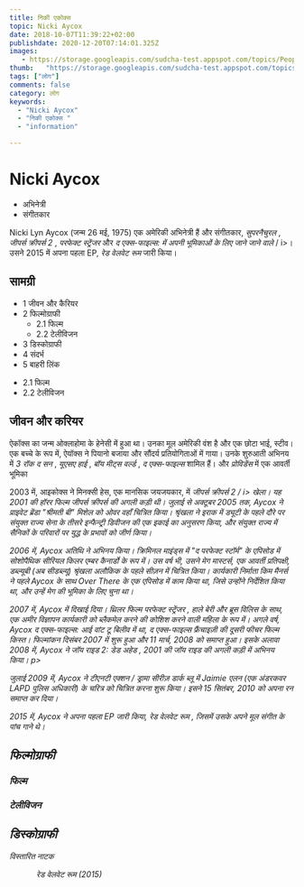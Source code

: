 ```yaml
---
title: निकी एकोक्स 
topic: Nicki Aycox
date: 2018-10-07T11:39:22+02:00
publishdate: 2020-12-20T07:14:01.325Z
images: 
   - https://storage.googleapis.com/sudcha-test.appspot.com/topics/People/nicki_aycox/1.jpeg
thumb:   "https://storage.googleapis.com/sudcha-test.appspot.com/topics/People/nicki_aycox/thumb.jpeg"
tags: ["लोग"]
comments: false
category: लोग
keywords: 
  - "Nicki Aycox"
  - "निकी एकोक्स "
  - "information"

---
```

<h1> Nicki Aycox </h1> <ul> <li> अभिनेत्री </li> <li> संगीतकार </li> </ul> <p> Nicki Lyn Aycox (जन्म 26 मई, 1975) एक अमेरिकी अभिनेत्री हैं और संगीतकार, <i> सुपरनैचुरल </i>, <i> जीपर्स क्रीपर्स 2 </i>, <i> परफेक्ट स्ट्रेंजर </i> और <i> द एक्स-फाइल्स: में अपनी भूमिकाओं के लिए जाने जाने वाले </i> / i>। उसने 2015 में अपना पहला EP, <i> रेड वेलवेट रूम </i> जारी किया। </p> <h2> सामग्री </h2> <ul> <li> 1 जीवन और कैरियर </li> <li> 2 फिल्मोग्राफी <ul> <li> 2.1 फिल्म </li> <li> 2.2 टेलीविजन </li> </ul> </li> <li> 3 डिस्कोग्राफी </li> <li> 4 संदर्भ </li> <li > 5 बाहरी लिंक </li> </ul> <ul> <li> 2.1 फिल्म </li> <li> 2.2 टेलीविजन </li> </ul> <h2> जीवन और करियर </h2> <p> ऐकॉक्स का जन्म ओक्लाहोमा के हेनेसी में हुआ था। उनका मूल अमेरिकी वंश है और एक छोटा भाई, स्टीव। एक बच्चे के रूप में, ऐयॉक्स ने पियानो बजाया और सौंदर्य प्रतियोगिताओं में गाया। उनके शुरुआती अभिनय में <i> 3 रॉक द सन </i>, <i> यूएसए हाई </i>, <i> बॉय मीट्स वर्ल्ड </i>, <i> द एक्स-फाइल्स </i> शामिल हैं। और <i> प्रोविडेंस </i> में एक आवर्ती भूमिका </p> <p> 2003 में, आइकोक्स ने मिनक्सी हेस, एक मानसिक जयजयकार, में <i> जीपर्स क्रीपर्स 2 / i> खेला। यह 2001 की हॉरर फिल्म <i> जीपर्स क्रीपर्स </i> की अगली कड़ी थी। जुलाई से अक्टूबर 2005 तक, Aycox ने प्राइवेट ब्रेंडा "श्रीमती बी" मिशेल को <i> ओवर वहाँ </i> चित्रित किया। श्रृंखला ने इराक में ड्यूटी के पहले दौरे पर संयुक्त राज्य सेना के तीसरे इन्फैन्ट्री डिवीजन की एक इकाई का अनुसरण किया, और संयुक्त राज्य में सैनिकों के परिवारों पर युद्ध के प्रभावों को जीर्ण किया। </p> <p> 2006 में, Aycox अतिथि ने अभिनय किया। <i> क्रिमिनल माइंड्स </i> में "द परफेक्ट स्टॉर्म" के एपिसोड में सोशोपैथिक सीरियल किलर एम्बर कैनार्डो के रूप में। उस वर्ष भी, उसने मेग मास्टर्स, एक आवर्ती प्रतिपक्षी, डब्ल्यूबी (अब सीडब्ल्यू) श्रृंखला <i> अलौकिक </i> के पहले सीज़न में चित्रित किया। कार्यकारी निर्माता किम मैनर्स ने पहले Aycox के साथ <i> Over There </i> के एक एपिसोड में काम किया था, जिसे उन्होंने निर्देशित किया था, और उन्हें मेग की भूमिका के लिए चुना था। </p> <p> 2007 में, Aycox में दिखाई दिया। थ्रिलर फिल्म <i> परफेक्ट स्ट्रेंजर </i>, हाले बेरी और ब्रूस विलिस के साथ, एक अमीर विज्ञापन कार्यकारी को ब्लैकमेल करने की कोशिश करने वाली महिला के रूप में। अगले वर्ष, Aycox <i> द एक्स-फाइल्स: आई वांट टू बिलीव </i> में था, <i> द एक्स-फाइल्स </i> फ्रैंचाइज़ी की दूसरी फीचर फिल्म किस्त। फिल्मांकन दिसंबर 2007 में शुरू हुआ और 11 मार्च, 2008 को समाप्त हुआ। इसके अलावा 2008 में, Aycox ने <i> जॉय राइड 2: डेड अहेड </i>, 2001 की <i> जॉय राइड </i> की अगली कड़ी में अभिनय किया। p> <p> जुलाई 2009 में, Aycox ने टीएनटी एक्शन / ड्रामा सीरीज़ <i> डार्क ब्लू </i> में Jaimie एलन (एक अंडरकवर LAPD पुलिस अधिकारी) के चरित्र को चित्रित करना शुरू किया। इसने 15 सितंबर, 2010 को अपना रन समाप्त कर दिया। </p> <p> 2015 में, Aycox ने अपना पहला EP जारी किया, <i> रेड वेलवेट रूम </i>, जिसमें उसके अपने मूल संगीत के पांच गाने थे। </p > <h2> फिल्मोग्राफी </h2> <h3> फिल्म </h3> <h3> टेलीविजन </h3> <h2> डिस्कोग्राफी </h2> <p> विस्तारित नाटक </p> <ul> <ul> <i > रेड वेलवेट रूम </i> (2015) </li> </ul> 